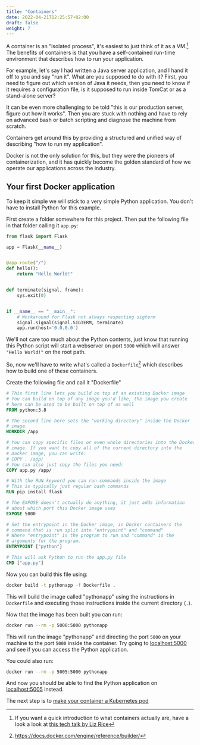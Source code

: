 ```yaml
---
title: "Containers"
date: 2022-04-21T12:25:57+02:00
draft: false
weight: 7
---
```


A container is an "isolated process", it's easiest to just think of it 
as a VM.[^1] The benefits of containers is that you have a self-contained 
run-time environment that describes how to run your application.

For example, let's say I had written a Java server application, and I hand 
it off to you and say "run it". What are you supposed to do with it? First,
you need to figure out which version of Java it needs, then you need to know 
if it requires a configuration file, is it supposed to run inside TomCat or 
as a stand-alone server?

It can be even more challenging to be told "this is our production server, 
figure out how it works". Then you are stuck with nothing and have to rely
on advanced bash or batch scripting and diagnose the machine from scratch.

Containers get around this by providing a structured and unified way of 
describing "how to run my application".

Docker is not the only solution for this, but they were the pioneers of 
containerization, and it has quickly become the golden standard of how 
we operate our applications across the industry.

## Your first Docker application
To keep it simple we will stick to a very simple Python application. You 
don't have to install Python for this example.

First create a folder somewhere for this project. Then put the following 
file in that folder calling it `app.py`:

```python
from flask import Flask

app = Flask(__name__)


@app.route("/")
def hello():
    return "Hello World!"


def terminate(signal, frame):
    sys.exit(0)


if __name__ == "__main__":
    # Workaround for Flask not always respecting sigterm
    signal.signal(signal.SIGTERM, terminate)
    app.run(host='0.0.0.0')
```

We'll not care too much about the Python contents, just know that running
this Python script will start a webserver on port `5000` which will answer
`"Hello World!"` on the root path.

So, now we'll have to write what's called a `Dockerfile`[^2] which describes 
how to build one of these containers.

Create the following file and call it "Dockerfile"
```Dockerfile
# This first line lets you build on top of an existing Docker image
# You can build on top of any image you'd like, the image you create 
# here can be used to be built on top of as well
FROM python:3.8

# The second line here sets the "working directory" inside the Docker 
# image.
WORKDIR /app

# You can copy specific files or even whole directories into the Docker
# image. If you want to copy all of the current directory into the 
# Docker image, you can write:
# COPY . /app/
# You can also just copy the files you need:
COPY app.py /app/

# With the RUN keyword you can run commands inside the image
# This is typically just regular bash commands 
RUN pip install flask

# The EXPOSE doesn't actually do anything, it just adds information 
# about which port this Docker image uses
EXPOSE 5000

# Set the entrypoint in the Docker image, in Docker containers the 
# command that is run split into "entrypoint" and "command" 
# Where "entrypoint" is the program to run and "command" is the 
# arguments for the program. 
ENTRYPOINT ["python"]

# This will ask Python to run the app.py file
CMD ["app.py"]
```

Now you can build this file using:
```bash
docker build -t pythonapp -f Dockerfile .
```

This will build the image called "pythonapp" using the 
instructions in `Dockerfile` and executing those instructions inside 
the current directory (`.`).

Now that the image has been built you can run:
```bash
docker run --rm -p 5000:5000 pythonapp
```

This will run the image "pythonapp" and directing the port `5000` on 
your machine to the port `5000` inside the container. Try going to 
[localhost:5000](http://localhost:5000) and see if you can access the 
Python application.

You could also run:
```bash
docker run --rm -p 5005:5000 pythonapp
```

And now you should be able to find the Python application on 
[localhost:5005](http://localhost:5005) instead.

The next step is to [make your container a Kubernetes pod](../pod)

[^1]: If you want a quick introduction to what containers actually are, 
have a look a look at 
[this tech talk by Liz Rice](https://www.youtube.com/watch?v=8fi7uSYlOdc) 
[^2]: https://docs.docker.com/engine/reference/builder/
